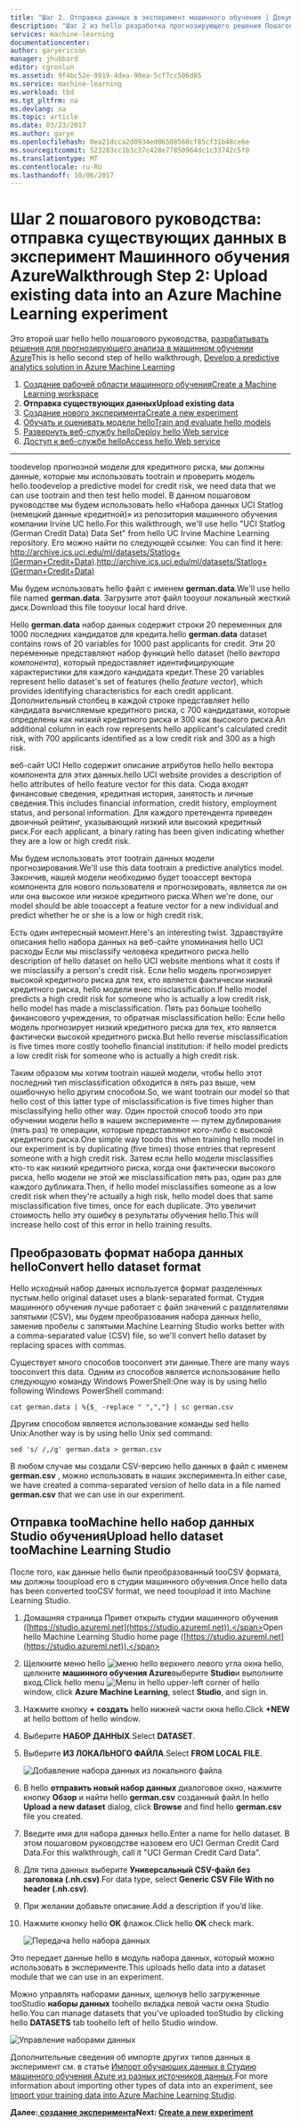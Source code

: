 ```yaml
---
title: "Шаг 2. Отправка данных в эксперимент машинного обучения | Документация Майкрософт"
description: "Шаг 2 из hello разработка прогнозирующего решения Пошаговое руководство: отправка общих данных сохраняются в студии машинного обучения Azure."
services: machine-learning
documentationcenter: 
author: garyericson
manager: jhubbard
editor: cgronlun
ms.assetid: 9f4bc52e-9919-4dea-90ea-5cf7cc506d85
ms.service: machine-learning
ms.workload: tbd
ms.tgt_pltfrm: na
ms.devlang: na
ms.topic: article
ms.date: 03/23/2017
ms.author: garye
ms.openlocfilehash: 0ea21dcca2d0934ed06508560cf85cf31b48ce6e
ms.sourcegitcommit: 523283cc1b3c37c428e77850964dc1c33742c5f0
ms.translationtype: MT
ms.contentlocale: ru-RU
ms.lasthandoff: 10/06/2017
---
```

# <a name="walkthrough-step-2-upload-existing-data-into-an-azure-machine-learning-experiment"></a><span data-ttu-id="c262b-103">Шаг 2 пошагового руководства: отправка существующих данных в эксперимент Машинного обучения Azure</span><span class="sxs-lookup"><span data-stu-id="c262b-103">Walkthrough Step 2: Upload existing data into an Azure Machine Learning experiment</span></span>
<span data-ttu-id="c262b-104">Это второй шаг hello hello пошагового руководства, [разрабатывать решения для прогнозирующего анализа в машинном обучении Azure](machine-learning-walkthrough-develop-predictive-solution.md)</span><span class="sxs-lookup"><span data-stu-id="c262b-104">This is hello second step of hello walkthrough, [Develop a predictive analytics solution in Azure Machine Learning](machine-learning-walkthrough-develop-predictive-solution.md)</span></span>

1. [<span data-ttu-id="c262b-105">Создание рабочей области машинного обучения</span><span class="sxs-lookup"><span data-stu-id="c262b-105">Create a Machine Learning workspace</span></span>](machine-learning-walkthrough-1-create-ml-workspace.md)
2. <span data-ttu-id="c262b-106">**Отправка существующих данных**</span><span class="sxs-lookup"><span data-stu-id="c262b-106">**Upload existing data**</span></span>
3. [<span data-ttu-id="c262b-107">Создание нового эксперимента</span><span class="sxs-lookup"><span data-stu-id="c262b-107">Create a new experiment</span></span>](machine-learning-walkthrough-3-create-new-experiment.md)
4. [<span data-ttu-id="c262b-108">Обучать и оценивать модели hello</span><span class="sxs-lookup"><span data-stu-id="c262b-108">Train and evaluate hello models</span></span>](machine-learning-walkthrough-4-train-and-evaluate-models.md)
5. [<span data-ttu-id="c262b-109">Развернуть веб-службу hello</span><span class="sxs-lookup"><span data-stu-id="c262b-109">Deploy hello Web service</span></span>](machine-learning-walkthrough-5-publish-web-service.md)
6. [<span data-ttu-id="c262b-110">Доступ к веб-службе hello</span><span class="sxs-lookup"><span data-stu-id="c262b-110">Access hello Web service</span></span>](machine-learning-walkthrough-6-access-web-service.md)

- - -
<span data-ttu-id="c262b-111">toodevelop прогнозной модели для кредитного риска, мы должны данные, которые мы использовать tootrain и проверить модель hello.</span><span class="sxs-lookup"><span data-stu-id="c262b-111">toodevelop a predictive model for credit risk, we need data that we can use tootrain and then test hello model.</span></span> <span data-ttu-id="c262b-112">В данном пошаговом руководстве мы будем использовать hello «Набора данных UCI Statlog (немецкий данные кредитной)» из репозитория машинного обучения компании Irvine UC hello.</span><span class="sxs-lookup"><span data-stu-id="c262b-112">For this walkthrough, we'll use hello "UCI Statlog (German Credit Data) Data Set" from hello UC Irvine Machine Learning repository.</span></span> <span data-ttu-id="c262b-113">Его можно найти по следующей ссылке: </span><span class="sxs-lookup"><span data-stu-id="c262b-113">You can find it here:</span></span>  
<span data-ttu-id="c262b-114"><a href="http://archive.ics.uci.edu/ml/datasets/Statlog+(German+Credit+Data)">http://archive.ics.uci.edu/ml/datasets/Statlog+(German+Credit+Data)</a>.</span><span class="sxs-lookup"><span data-stu-id="c262b-114"><a href="http://archive.ics.uci.edu/ml/datasets/Statlog+(German+Credit+Data)">http://archive.ics.uci.edu/ml/datasets/Statlog+(German+Credit+Data)</a></span></span>

<span data-ttu-id="c262b-115">Мы будем использовать hello файл с именем **german.data**.</span><span class="sxs-lookup"><span data-stu-id="c262b-115">We'll use hello file named **german.data**.</span></span> <span data-ttu-id="c262b-116">Загрузите этот файл tooyour локальный жесткий диск.</span><span class="sxs-lookup"><span data-stu-id="c262b-116">Download this file tooyour local hard drive.</span></span>  

<span data-ttu-id="c262b-117">Hello **german.data** набор данных содержит строки 20 переменных для 1000 последних кандидатов для кредита.</span><span class="sxs-lookup"><span data-stu-id="c262b-117">hello **german.data** dataset contains rows of 20 variables for 1000 past applicants for credit.</span></span> <span data-ttu-id="c262b-118">Эти 20 переменные представляют набор функций hello dataset (hello *вектора компонента*), который предоставляет идентифицирующие характеристики для каждого кандидата кредит.</span><span class="sxs-lookup"><span data-stu-id="c262b-118">These 20 variables represent hello dataset's set of features (hello *feature vector*), which provides identifying characteristics for each credit applicant.</span></span> <span data-ttu-id="c262b-119">Дополнительный столбец в каждой строке представляет hello кандидата вычисляемые кредитного риска, с 700 кандидатами, которые определены как низкий кредитного риска и 300 как высокого риска.</span><span class="sxs-lookup"><span data-stu-id="c262b-119">An additional column in each row represents hello applicant's calculated credit risk, with 700 applicants identified as a low credit risk and 300 as a high risk.</span></span>

<span data-ttu-id="c262b-120">веб-сайт UCI Hello содержит описание атрибутов hello hello вектора компонента для этих данных.</span><span class="sxs-lookup"><span data-stu-id="c262b-120">hello UCI website provides a description of hello attributes of hello feature vector for this data.</span></span> <span data-ttu-id="c262b-121">Сюда входят финансовые сведения, кредитная история, занятость и личные сведения.</span><span class="sxs-lookup"><span data-stu-id="c262b-121">This includes financial information, credit history, employment status, and personal information.</span></span> <span data-ttu-id="c262b-122">Для каждого претендента приведен двоичный рейтинг, указывающий низкий или высокий кредитный риск.</span><span class="sxs-lookup"><span data-stu-id="c262b-122">For each applicant, a binary rating has been given indicating whether they are a low or high credit risk.</span></span> 

<span data-ttu-id="c262b-123">Мы будем использовать этот tootrain данных модели прогнозирования.</span><span class="sxs-lookup"><span data-stu-id="c262b-123">We'll use this data tootrain a predictive analytics model.</span></span> <span data-ttu-id="c262b-124">Закончив, нашей модели необходимо будет tooaccept вектора компонента для нового пользователя и прогнозировать, является ли он или она высокое или низкое кредитного риска.</span><span class="sxs-lookup"><span data-stu-id="c262b-124">When we're done, our model should be able tooaccept a feature vector for a new individual and predict whether he or she is a low or high credit risk.</span></span>  

<span data-ttu-id="c262b-125">Есть один интересный момент.</span><span class="sxs-lookup"><span data-stu-id="c262b-125">Here's an interesting twist.</span></span> <span data-ttu-id="c262b-126">Здравствуйте описания hello набора данных на веб-сайте упоминания hello UCI расходы Если мы misclassify человека кредитного риска.</span><span class="sxs-lookup"><span data-stu-id="c262b-126">hello description of hello dataset on hello UCI website mentions what it costs if we misclassify a person's credit risk.</span></span>
<span data-ttu-id="c262b-127">Если hello модель прогнозирует высокой кредитного риска для тех, кто является фактически низкий кредитного риска, hello модели внес misclassification.</span><span class="sxs-lookup"><span data-stu-id="c262b-127">If hello model predicts a high credit risk for someone who is actually a low credit risk, hello model has made a misclassification.</span></span>
<span data-ttu-id="c262b-128">Пять раз больше toohello финансового учреждения, то обратная misclassification hello: Если hello модель прогнозирует низкий кредитного риска для тех, кто является фактически высокой кредитного риска.</span><span class="sxs-lookup"><span data-stu-id="c262b-128">But hello reverse misclassification is five times more costly toohello financial institution: if hello model predicts a low credit risk for someone who is actually a high credit risk.</span></span>

<span data-ttu-id="c262b-129">Таким образом мы хотим tootrain нашей модели, чтобы hello этот последний тип misclassification обходится в пять раз выше, чем ошибочную hello другим способом.</span><span class="sxs-lookup"><span data-stu-id="c262b-129">So, we want tootrain our model so that hello cost of this latter type of misclassification is five times higher than misclassifying hello other way.</span></span>
<span data-ttu-id="c262b-130">Один простой способ toodo это при обучении модели hello в нашем эксперименте — путем дублирования (пять раз) те операции, которые представляют кого-либо с высокой кредитного риска.</span><span class="sxs-lookup"><span data-stu-id="c262b-130">One simple way toodo this when training hello model in our experiment is by duplicating (five times) those entries that represent someone with a high credit risk.</span></span> <span data-ttu-id="c262b-131">Затем если hello модели misclassifies кто-то как низкий кредитного риска, когда они фактически высокого риска, hello модели не этой же misclassification пять раз, один раз для каждого дубликата.</span><span class="sxs-lookup"><span data-stu-id="c262b-131">Then, if hello model misclassifies someone as a low credit risk when they're actually a high risk, hello model does that same misclassification five times, once for each duplicate.</span></span> <span data-ttu-id="c262b-132">Это увеличит стоимость hello эту ошибку в результаты обучения hello.</span><span class="sxs-lookup"><span data-stu-id="c262b-132">This will increase hello cost of this error in hello training results.</span></span>


## <a name="convert-hello-dataset-format"></a><span data-ttu-id="c262b-133">Преобразовать формат набора данных hello</span><span class="sxs-lookup"><span data-stu-id="c262b-133">Convert hello dataset format</span></span>
<span data-ttu-id="c262b-134">Hello исходный набор данных используется формат разделенных пустым.</span><span class="sxs-lookup"><span data-stu-id="c262b-134">hello original dataset uses a blank-separated format.</span></span> <span data-ttu-id="c262b-135">Студия машинного обучения лучше работает с файл значений с разделителями запятыми (CSV), мы будем преобразования набора данных hello, заменив пробелы с запятыми.</span><span class="sxs-lookup"><span data-stu-id="c262b-135">Machine Learning Studio works better with a comma-separated value (CSV) file, so we'll convert hello dataset by replacing spaces with commas.</span></span>  

<span data-ttu-id="c262b-136">Существует много способов tooconvert эти данные.</span><span class="sxs-lookup"><span data-stu-id="c262b-136">There are many ways tooconvert this data.</span></span> <span data-ttu-id="c262b-137">Одним из способов является использование hello следующую команду Windows PowerShell:</span><span class="sxs-lookup"><span data-stu-id="c262b-137">One way is by using hello following Windows PowerShell command:</span></span>   

    cat german.data | %{$_ -replace " ",","} | sc german.csv  

<span data-ttu-id="c262b-138">Другим способом является использование команды sed hello Unix:</span><span class="sxs-lookup"><span data-stu-id="c262b-138">Another way is by using hello Unix sed command:</span></span>  

    sed 's/ /,/g' german.data > german.csv  

<span data-ttu-id="c262b-139">В любом случае мы создали CSV-версию hello данных в файл с именем **german.csv** , можно использовать в наших эксперимента.</span><span class="sxs-lookup"><span data-stu-id="c262b-139">In either case, we have created a comma-separated version of hello data in a file named **german.csv** that we can use in our experiment.</span></span>

## <a name="upload-hello-dataset-toomachine-learning-studio"></a><span data-ttu-id="c262b-140">Отправка tooMachine hello набор данных Studio обучения</span><span class="sxs-lookup"><span data-stu-id="c262b-140">Upload hello dataset tooMachine Learning Studio</span></span>
<span data-ttu-id="c262b-141">После того, как данные hello были преобразованный tooCSV формата, мы должны tooupload его в студии машинного обучения.</span><span class="sxs-lookup"><span data-stu-id="c262b-141">Once hello data has been converted tooCSV format, we need tooupload it into Machine Learning Studio.</span></span> 

1. <span data-ttu-id="c262b-142">Домашняя страница Привет открыть студии машинного обучения ([https://studio.azureml.net](https://studio.azureml.net)).</span><span class="sxs-lookup"><span data-stu-id="c262b-142">Open hello Machine Learning Studio home page ([https://studio.azureml.net](https://studio.azureml.net)).</span></span> 

2. <span data-ttu-id="c262b-143">Щелкните меню hello ![меню][1] hello верхнего левого угла окна hello, щелкните **машинного обучения Azure**выберите **Studio**и выполните вход.</span><span class="sxs-lookup"><span data-stu-id="c262b-143">Click hello menu ![Menu][1] in hello upper-left corner of hello window, click **Azure Machine Learning**, select **Studio**, and sign in.</span></span>

3. <span data-ttu-id="c262b-144">Нажмите кнопку **+ создать** hello нижней части окна hello.</span><span class="sxs-lookup"><span data-stu-id="c262b-144">Click **+NEW** at hello bottom of hello window.</span></span>

4. <span data-ttu-id="c262b-145">Выберите **НАБОР ДАННЫХ**.</span><span class="sxs-lookup"><span data-stu-id="c262b-145">Select **DATASET**.</span></span>

5. <span data-ttu-id="c262b-146">Выберите **ИЗ ЛОКАЛЬНОГО ФАЙЛА**.</span><span class="sxs-lookup"><span data-stu-id="c262b-146">Select **FROM LOCAL FILE**.</span></span>

    ![Добавление набора данных из локального файла][2]

6. <span data-ttu-id="c262b-148">В hello **отправить новый набор данных** диалоговое окно, нажмите кнопку **Обзор** и найти hello **german.csv** созданный файл.</span><span class="sxs-lookup"><span data-stu-id="c262b-148">In hello **Upload a new dataset** dialog, click **Browse** and find hello **german.csv** file you created.</span></span>

7. <span data-ttu-id="c262b-149">Введите имя для набора данных hello.</span><span class="sxs-lookup"><span data-stu-id="c262b-149">Enter a name for hello dataset.</span></span> <span data-ttu-id="c262b-150">В этом пошаговом руководстве назовем его UCI German Credit Card Data.</span><span class="sxs-lookup"><span data-stu-id="c262b-150">For this walkthrough, call it "UCI German Credit Card Data".</span></span>

8. <span data-ttu-id="c262b-151">Для типа данных выберите **Универсальный CSV-файл без заголовка (.nh.csv)**.</span><span class="sxs-lookup"><span data-stu-id="c262b-151">For data type, select **Generic CSV File With no header (.nh.csv)**.</span></span>

9. <span data-ttu-id="c262b-152">При желании добавьте описание.</span><span class="sxs-lookup"><span data-stu-id="c262b-152">Add a description if you’d like.</span></span>

10. <span data-ttu-id="c262b-153">Нажмите кнопку hello **ОК** флажок.</span><span class="sxs-lookup"><span data-stu-id="c262b-153">Click hello **OK** check mark.</span></span>  

    ![Передача hello набора данных][3]

<span data-ttu-id="c262b-155">Это передает данные hello в модуль набора данных, который можно использовать в эксперименте.</span><span class="sxs-lookup"><span data-stu-id="c262b-155">This uploads hello data into a dataset module that we can use in an experiment.</span></span>

<span data-ttu-id="c262b-156">Можно управлять наборами данных, щелкнув hello загруженные tooStudio **наборы данных** toohello вкладка левой части окна Studio hello.</span><span class="sxs-lookup"><span data-stu-id="c262b-156">You can manage datasets that you've uploaded tooStudio by clicking hello **DATASETS** tab toohello left of hello Studio window.</span></span>

![Управление наборами данных][4]

<span data-ttu-id="c262b-158">Дополнительные сведения об импорте других типов данных в эксперимент см. в статье [Импорт обучающих данных в Студию машинного обучения Azure из разных источников данных](machine-learning-data-science-import-data.md).</span><span class="sxs-lookup"><span data-stu-id="c262b-158">For more information about importing other types of data into an experiment, see [Import your training data into Azure Machine Learning Studio](machine-learning-data-science-import-data.md).</span></span>

<span data-ttu-id="c262b-159">**Далее:[ создание эксперимента](machine-learning-walkthrough-3-create-new-experiment.md)**</span><span class="sxs-lookup"><span data-stu-id="c262b-159">**Next: [Create a new experiment](machine-learning-walkthrough-3-create-new-experiment.md)**</span></span>

[1]: media/machine-learning-walkthrough-2-upload-data/menu.png
[2]: media/machine-learning-walkthrough-2-upload-data/add-dataset.png
[3]: media/machine-learning-walkthrough-2-upload-data/upload-dataset.png
[4]: media/machine-learning-walkthrough-2-upload-data/dataset-list.png

